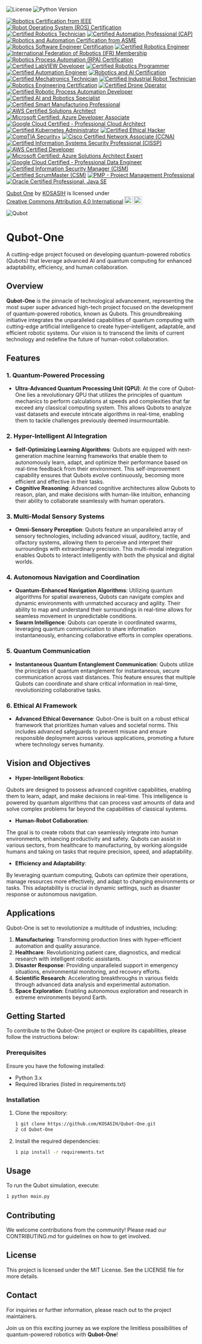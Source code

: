 ![License](https://img.shields.io/badge/license-MIT-blue.svg)
![Python Version](https://img.shields.io/badge/python-3.8%2B-blue.svg)

[![Robotics Certification from IEEE](https://img.shields.io/badge/IEEE%20Robotics%20Certification-IEEE%20Robotics%20Certification-blue.svg)](https://www.ieee.org/)
[![Robot Operating System (ROS) Certification](https://img.shields.io/badge/ROS%20Certification-ROS%20Developer%20Certification-orange.svg)](https://www.ros.org/)
[![Certified Robotics Technician](https://img.shields.io/badge/Certified%20Robotics%20Technician-CRT-green.svg)](https://www.robotics.org/)
[![Certified Automation Professional (CAP)](https://img.shields.io/badge/Certified%20Automation%20Professional-CAP-blue.svg)](https://www.isa.org/certification/certified-automation-professional)
[![Robotics and Automation Certification from ASME](https://img.shields.io/badge/ASME%20Robotics%20Certification-ASME%20Certified-blue.svg)](https://www.asme.org/)
[![Robotics Software Engineer Certification](https://img.shields.io/badge/Robotics%20Software%20Engineer-Certified-blue.svg)](https://www.robotics.org/)
[![Certified Robotics Engineer](https://img.shields.io/badge/Certified%20Robotics%20Engineer-CRE-blue.svg)](https://www.robotics.org/)
[![International Federation of Robotics (IFR) Membership](https://img.shields.io/badge/IFR%20Membership-International%20Federation%20of%20Robotics-blue.svg)](https://ifr.org/)
[![Robotics Process Automation (RPA) Certification](https://img.shields.io/badge/RPA%20Certification-RPA%20Certified-orange.svg)](https://www.uipath.com/)
[![Certified LabVIEW Developer](https://img.shields.io/badge/Certified%20LabVIEW%20Developer-CLD-green.svg)](https://www.ni.com/en-us/shop/services/training/certification.html)
[![Certified Robotics Programmer](https://img.shields.io/badge/Certified%20Robotics%20Programmer-CRP-blue.svg)](https://www.robotics.org/)
[![Certified Automation Engineer](https://img.shields.io/badge/Certified%20Automation%20Engineer-CAE-orange.svg)](https://www.isa.org/certification/certified-automation-engineer)
[![Robotics and AI Certification](https://img.shields.io/badge/Robotics%20and%20AI%20Certification-RAIC-green.svg)](https://www.coursera.org/)
[![Certified Mechatronics Technician](https://img.shields.io/badge/Certified%20Mechatronics%20Technician-CMT-blue.svg)](https://www.mechatronics.org/)
[![Certified Industrial Robot Technician](https://img.shields.io/badge/Certified%20Industrial%20Robot%20Technician-CIRT-orange.svg)](https://www.robotics.org/)
[![Robotics Engineering Certification](https://img.shields.io/badge/Robotics%20Engineering%20Certification-REC-blue.svg)](https://www.edx.org/)
[![Certified Drone Operator](https://img.shields.io/badge/Certified%20Drone%20Operator-CDO-green.svg)](https://www.asa2fly.com/)
[![Certified Robotic Process Automation Developer](https://img.shields.io/badge/Certified%20RPA%20Developer-CRPAD-blue.svg)](https://www.uipath.com/)
[![Certified AI and Robotics Specialist](https://img.shields.io/badge/Certified%20AI%20and%20Robotics%20Specialist-CAIRS-orange.svg)](https://www.airobotics.org/)
[![Certified Smart Manufacturing Professional](https://img.shields.io/badge/Certified%20Smart%20Manufacturing%20Professional-CSMP-blue.svg)](https://www.sme.org/)
[![AWS Certified Solutions Architect](https://img.shields.io/badge/AWS%20Certified%20Solutions%20Architect-Associate-orange.svg)](https://aws.amazon.com/certification/certified-solutions-architect-associate/)
[![Microsoft Certified: Azure Developer Associate](https://img.shields.io/badge/Microsoft%20Certified-Azure%20Developer%20Associate-blue.svg)](https://docs.microsoft.com/en-us/learn/certifications/azure-developer/)
[![Google Cloud Certified - Professional Cloud Architect](https://img.shields.io/badge/Google%20Cloud%20Certified-Professional%20Cloud%20Architect-blue.svg)](https://cloud.google.com/certification/cloud-architect)
[![Certified Kubernetes Administrator](https://img.shields.io/badge/Certified%20Kubernetes%20Administrator-CKA-blue.svg)](https://www.cncf.io/certification/cka/)
[![Certified Ethical Hacker](https://img.shields.io/badge/Certified%20Ethical%20Hacker-CEH-green.svg)](https://www.eccouncil.org/programs/certified-ethical-hacker-ceh/)
[![CompTIA Security+](https://img.shields.io/badge/CompTIA%20Security%2B-SY0--601-yellow.svg)](https://www.comptia.org/certifications/security)
[![Cisco Certified Network Associate (CCNA)](https://img.shields.io/badge/Cisco%20Certified%20Network%20Associate-CCNA-0072C6.svg)](https://www.cisco.com/c/en/us/training-events/training-certifications/certifications/associate/ccna.html)
[![Certified Information Systems Security Professional (CISSP)](https://img.shields.io/badge/CISSP-ISC%20%26%20CISSP%20Certified-blue.svg)](https://www.isc2.org/certifications/cissp)
[![AWS Certified Developer](https://img.shields.io/badge/AWS%20Certified%20Developer-Associate-orange.svg)](https://aws.amazon.com/certification/certified-developer-associate/)
[![Microsoft Certified: Azure Solutions Architect Expert](https://img.shields.io/badge/Microsoft%20Certified-Azure%20Solutions%20Architect%20Expert-blue.svg)](https://docs.microsoft.com/en-us/learn/certifications/azure-solutions-architect/)
[![Google Cloud Certified - Professional Data Engineer](https://img.shields.io/badge/Google%20Cloud%20Certified-Professional%20Data%20Engineer-blue.svg)](https://cloud.google.com/certification/data-engineer)
[![Certified Information Security Manager (CISM)](https://img.shields.io/badge/CISM-ISACA%20Certified-blue.svg)](https://www.isaca.org/credentialing/cism)
[![Certified ScrumMaster (CSM)](https://img.shields.io/badge/Certified%20ScrumMaster-CSM-green.svg)](https://www.scrumalliance.org/get-certified/scrum-master-track/certified-scrummaster)
[![PMP - Project Management Professional](https://img.shields.io/badge/PMP-Project%20Management%20Professional-blue.svg)](https://www.pmi.org/certifications/project-management-pmp)
[![Oracle Certified Professional, Java SE](https://img.shields.io/badge/Oracle%20Certified%20Professional-Java%20SE%20Developer-blue.svg)](https://education.oracle.com/java-se-11-developer/pexam_1Z0-819)

<p xmlns:cc="http://creativecommons.org/ns#" xmlns:dct="http://purl.org/dc/terms/"><a property="dct:title" rel="cc:attributionURL" href="https://github.com/KOSASIH/Qubot-One">Qubot One</a> by <a rel="cc:attributionURL dct:creator" property="cc:attributionName" href="https://www.linkedin.com/in/kosasih-81b46b5a">KOSASIH</a> is licensed under <a href="https://creativecommons.org/licenses/by/4.0/?ref=chooser-v1" target="_blank" rel="license noopener noreferrer" style="display:inline-block;">Creative Commons Attribution 4.0 International<img style="height:22px!important;margin-left:3px;vertical-align:text-bottom;" src="https://mirrors.creativecommons.org/presskit/icons/cc.svg?ref=chooser-v1" alt=""><img style="height:22px!important;margin-left:3px;vertical-align:text-bottom;" src="https://mirrors.creativecommons.org/presskit/icons/by.svg?ref=chooser-v1" alt=""></a></p>

![Qubot](docs/images/qubot.jpg) 

# Qubot-One
A cutting-edge project focused on developing quantum-powered robotics (Qubots) that leverage advanced AI and quantum computing for enhanced adaptability, efficiency, and human collaboration.

## Overview

**Qubot-One** is the pinnacle of technological advancement, representing the most super super advanced high-tech project focused on the development of quantum-powered robotics, known as Qubots. This groundbreaking initiative integrates the unparalleled capabilities of quantum computing with cutting-edge artificial intelligence to create hyper-intelligent, adaptable, and efficient robotic systems. Our vision is to transcend the limits of current technology and redefine the future of human-robot collaboration.

## Features

### 1. Quantum-Powered Processing
- **Ultra-Advanced Quantum Processing Unit (QPU)**: At the core of Qubot-One lies a revolutionary QPU that utilizes the principles of quantum mechanics to perform calculations at speeds and complexities that far exceed any classical computing system. This allows Qubots to analyze vast datasets and execute intricate algorithms in real-time, enabling them to tackle challenges previously deemed insurmountable.

### 2. Hyper-Intelligent AI Integration
- **Self-Optimizing Learning Algorithms**: Qubots are equipped with next-generation machine learning frameworks that enable them to autonomously learn, adapt, and optimize their performance based on real-time feedback from their environment. This self-improvement capability ensures that Qubots evolve continuously, becoming more efficient and effective in their tasks.
- **Cognitive Reasoning**: Advanced cognitive architectures allow Qubots to reason, plan, and make decisions with human-like intuition, enhancing their ability to collaborate seamlessly with human operators.

### 3. Multi-Modal Sensory Systems
- **Omni-Sensory Perception**: Qubots feature an unparalleled array of sensory technologies, including advanced visual, auditory, tactile, and olfactory systems, allowing them to perceive and interpret their surroundings with extraordinary precision. This multi-modal integration enables Qubots to interact intelligently with both the physical and digital worlds.

### 4. Autonomous Navigation and Coordination
- **Quantum-Enhanced Navigation Algorithms**: Utilizing quantum algorithms for spatial awareness, Qubots can navigate complex and dynamic environments with unmatched accuracy and agility. Their ability to map and understand their surroundings in real-time allows for seamless movement in unpredictable conditions.
- **Swarm Intelligence**: Qubots can operate in coordinated swarms, leveraging quantum communication to share information instantaneously, enhancing collaborative efforts in complex operations.

### 5. Quantum Communication
- **Instantaneous Quantum Entanglement Communication**: Qubots utilize the principles of quantum entanglement for instantaneous, secure communication across vast distances. This feature ensures that multiple Qubots can coordinate and share critical information in real-time, revolutionizing collaborative tasks.

### 6. Ethical AI Framework
- **Advanced Ethical Governance**: Qubot-One is built on a robust ethical framework that prioritizes human values and societal norms. This includes advanced safeguards to prevent misuse and ensure responsible deployment across various applications, promoting a future where technology serves humanity.

## Vision and Objectives

- **Hyper-Intelligent Robotics**:

Qubots are designed to possess advanced cognitive capabilities, enabling them to learn, adapt, and make decisions in real-time. This intelligence is powered by quantum algorithms that can process vast amounts of data and solve complex problems far beyond the capabilities of classical systems.

- **Human-Robot Collaboration**:

The goal is to create robots that can seamlessly integrate into human environments, enhancing productivity and safety. Qubots can assist in various sectors, from healthcare to manufacturing, by working alongside humans and taking on tasks that require precision, speed, and adaptability.

- **Efficiency and Adaptability**:

By leveraging quantum computing, Qubots can optimize their operations, manage resources more effectively, and adapt to changing environments or tasks. This adaptability is crucial in dynamic settings, such as disaster response or autonomous navigation.

## Applications
Qubot-One is set to revolutionize a multitude of industries, including:

1. **Manufacturing**: Transforming production lines with hyper-efficient automation and quality assurance.
2. **Healthcare**: Revolutionizing patient care, diagnostics, and medical research with intelligent robotic assistants.
3. **Disaster Response**: Providing unparalleled support in emergency situations, environmental monitoring, and recovery efforts.
4. **Scientific Research**: Accelerating breakthroughs in various fields through advanced data analysis and experimental automation.
5. **Space Exploration**: Enabling autonomous exploration and research in extreme environments beyond Earth.

## Getting Started

To contribute to the Qubot-One project or explore its capabilities, please follow the instructions below:

### Prerequisites
Ensure you have the following installed:
- Python 3.x
- Required libraries (listed in requirements.txt)


### Installation

1. Clone the repository:

   ```bash
   1 git clone https://github.com/KOSASIH/Qubot-One.git
   2 cd Qubot-One
   ```
   
2. Install the required dependencies:

   ```bash
   1 pip install -r requirements.txt
   ```
   
## Usage
To run the Qubot simulation, execute:
   ```bash
   1 python main.py
   ```

## Contributing
We welcome contributions from the community! Please read our CONTRIBUTING.md for guidelines on how to get involved.

## License
This project is licensed under the MIT License. See the LICENSE file for more details.

## Contact
For inquiries or further information, please reach out to the project maintainers.

Join us on this exciting journey as we explore the limitless possibilities of quantum-powered robotics with **Qubot-One**!
